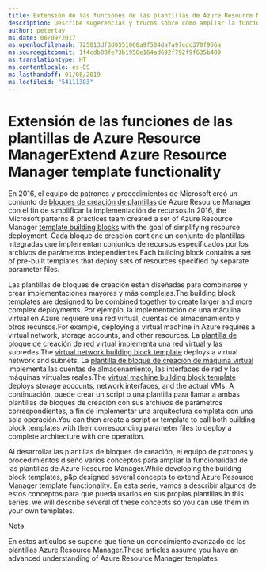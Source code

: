 ```yaml
---
title: Extensión de las funciones de las plantillas de Azure Resource Manager
description: Describe sugerencias y trucos sobre cómo ampliar la funcionalidad de las plantillas de Azure Resource Manager.
author: petertay
ms.date: 06/09/2017
ms.openlocfilehash: 725013df3d0551060a9f504da7a97cdc370f956a
ms.sourcegitcommit: 1f4cdb08fe73b1956e164ad692f792f9f635b409
ms.translationtype: HT
ms.contentlocale: es-ES
ms.lasthandoff: 01/08/2019
ms.locfileid: "54111383"
---
```

# <a name="extend-azure-resource-manager-template-functionality"></a><span data-ttu-id="1cc33-103">Extensión de las funciones de las plantillas de Azure Resource Manager</span><span class="sxs-lookup"><span data-stu-id="1cc33-103">Extend Azure Resource Manager template functionality</span></span>

<span data-ttu-id="1cc33-104">En 2016, el equipo de patrones y procedimientos de Microsoft creó un conjunto de [bloques de creación de plantillas](https://github.com/mspnp/template-building-blocks/wiki) de Azure Resource Manager con el fin de simplificar la implementación de recursos.</span><span class="sxs-lookup"><span data-stu-id="1cc33-104">In 2016, the Microsoft patterns & practices team created a set of Azure Resource Manager [template building blocks](https://github.com/mspnp/template-building-blocks/wiki) with the goal of simplifying resource deployment.</span></span> <span data-ttu-id="1cc33-105">Cada bloque de creación contiene un conjunto de plantillas integradas que implementan conjuntos de recursos especificados por los archivos de parámetros independientes.</span><span class="sxs-lookup"><span data-stu-id="1cc33-105">Each building block contains a set of pre-built templates that deploy sets of resources specified by separate parameter files.</span></span>

<span data-ttu-id="1cc33-106">Las plantillas de bloques de creación están diseñadas para combinarse y crear implementaciones mayores y más complejas.</span><span class="sxs-lookup"><span data-stu-id="1cc33-106">The building block templates are designed to be combined together to create larger and more complex deployments.</span></span> <span data-ttu-id="1cc33-107">Por ejemplo, la implementación de una máquina virtual en Azure requiere una red virtual, cuentas de almacenamiento y otros recursos.</span><span class="sxs-lookup"><span data-stu-id="1cc33-107">For example, deploying a virtual machine in Azure requires a virtual network, storage accounts, and other resources.</span></span> <span data-ttu-id="1cc33-108">La [plantilla de bloque de creación de red virtual](https://github.com/mspnp/template-building-blocks/wiki/VNet-(v1)) implementa una red virtual y las subredes.</span><span class="sxs-lookup"><span data-stu-id="1cc33-108">The [virtual network building block template](https://github.com/mspnp/template-building-blocks/wiki/VNet-(v1)) deploys a virtual network and subnets.</span></span> <span data-ttu-id="1cc33-109">La [plantilla de bloque de creación de máquina virtual](https://github.com/mspnp/template-building-blocks/wiki/Windows-and-Linux-VMs-(v1)) implementa las cuentas de almacenamiento, las interfaces de red y las máquinas virtuales reales.</span><span class="sxs-lookup"><span data-stu-id="1cc33-109">The [virtual machine building block template](https://github.com/mspnp/template-building-blocks/wiki/Windows-and-Linux-VMs-(v1)) deploys storage accounts, network interfaces, and the actual VMs.</span></span> <span data-ttu-id="1cc33-110">A continuación, puede crear un script o una plantilla para llamar a ambas plantillas de bloques de creación con sus archivos de parámetros correspondientes, a fin de implementar una arquitectura completa con una sola operación.</span><span class="sxs-lookup"><span data-stu-id="1cc33-110">You can then create a script or template to call both building block templates with their corresponding parameter files to deploy a complete architecture with one operation.</span></span>

<span data-ttu-id="1cc33-111">Al desarrollar las plantillas de bloques de creación, el equipo de patrones y procedimientos diseñó varios conceptos para ampliar la funcionalidad de las plantillas de Azure Resource Manager.</span><span class="sxs-lookup"><span data-stu-id="1cc33-111">While developing the building block templates, p&p designed several concepts to extend Azure Resource Manager template functionality.</span></span> <span data-ttu-id="1cc33-112">En esta serie, vamos a describir algunos de estos conceptos para que pueda usarlos en sus propias plantillas.</span><span class="sxs-lookup"><span data-stu-id="1cc33-112">In this series, we will describe several of these concepts so you can use them in your own templates.</span></span>

> [!NOTE]
> <span data-ttu-id="1cc33-113">En estos artículos se supone que tiene un conocimiento avanzado de las plantillas Azure Resource Manager.</span><span class="sxs-lookup"><span data-stu-id="1cc33-113">These articles assume you have an advanced understanding of Azure Resource Manager templates.</span></span>
